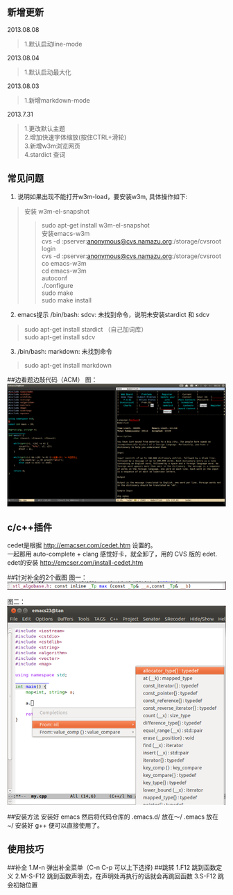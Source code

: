 新增更新
----------------------------
2013.08.08
> 1.默认启动line-mode  

2013.08.04
> 1.默认启动最大化  

2013.08.03
> 1.新增markdown-mode  

2013.7.31
> 1.更改默认主题  
> 2.增加快速字体缩放(按住CTRL+滑轮)  
> 3.新增w3m浏览网页  
> 4.stardict 查词  

常见问题
--------------------------------------
1. 说明如果出现不能打开w3m-load，要安装w3m, 具体操作如下:  
> 安装 w3m-el-snapshot  
>> sudo apt-get install w3m-el-snapshot  
> 安装emacs-w3m  
>> cvs -d :pserver:anonymous@cvs.namazu.org:/storage/cvsroot login  
>> cvs -d :pserver:anonymous@cvs.namazu.org:/storage/cvsroot co emacs-w3m  
>> cd emacs-w3m  
>> autoconf  
>> ./configure  
>> sudo make  
>> sudo make install  

2. emacs提示 /bin/bash: sdcv: 未找到命令，说明未安装stardict 和 sdcv  
> sudo apt-get install stardict （自己加词库）  
> sudo apt-get install sdcv  

3. /bin/bash: markdown: 未找到命令
> sudo apt-get install markdown

##边看题边敲代码（ACM）
图：  
![acming](acming.png)

c/c++插件
---------------------------------------------------------
cedet是根据 http://emacser.com/cedet.htm 设置的。  
一起那用 auto-complete + clang 感觉好卡，就全卸了，用的 CVS 版的 edet.  
edet的安装 http://emcser.com/install-cedet.htm  

##针对补全的2个截图
图一：
![图1](1.png)


图二：
![图2](2.png)


##安装方法
		安装好 emacs 然后将代码仓库的
		.emacs.d/ 放在～/
		.emacs 放在 ~/
		安装好 g++ 便可以直接使用了。

使用技巧
------------------
##补全
		1.M-n 弹出补全菜单（C-n C-p 可以上下选择)
##跳转
		1.F12 跳到函数定义
		2.M-S-F12 跳到函数声明去，在声明处再执行的话就会再跳回函数
		3.S-F12 跳会初始位置
